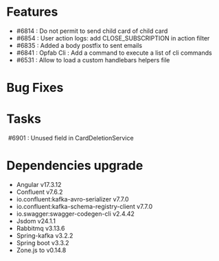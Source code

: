 
# Features

- #6814 : Do not permit to send child card of child card
- #6854 : User action logs: add CLOSE_SUBSCRIPTION in action filter
- #6835 : Added a body postfix to sent emails
- #6841 : Opfab Cli : Add a command to execute a list of cli commands
- #6531 : Allow to load a custom handlebars helpers file

# Bug Fixes


# Tasks

 #6901 : Unused field in CardDeletionService

# Dependencies upgrade

- Angular v17.3.12
- Confluent v7.6.2
- io.confluent:kafka-avro-serializer v7.7.0
- io.confluent:kafka-schema-registry-client v7.7.0
- io.swagger:swagger-codegen-cli v2.4.42
- Jsdom  v24.1.1
- Rabbitmq v3.13.6
- Spring-kafka v3.2.2
- Spring boot v3.3.2
- Zone.js to v0.14.8


